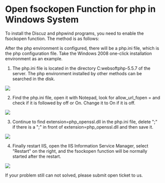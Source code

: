 # Open fsockopen Function for php in Windows System
To install the Discuz and phpwind programs, you need to enable the fsockopen function. The method is as follows:

After the php environment is configured, there will be a php.ini file, which is the php configuration file. Take the Windows 2008 one-click installation environment as an example.

1. The php.ini file is located in the directory C:websoftphp-5.5.7 of the server. The php environment installed by other methods can be searched in the disk.

![](https://github.com/jdcloudcom/cn/blob/edit/image/Elastic-Compute/Virtual-Machine/Windows/Windows%E7%B3%BB%E7%BB%9Fphp%E5%BC%80%E5%90%AFfsockopen%E5%87%BD%E6%95%B001.png)

2. Find the php.ini file, open it with Notepad, look for allow_url_fopen = and check if it is followed by off or On. Change it to On if it is off.

![](https://github.com/jdcloudcom/cn/blob/edit/image/Elastic-Compute/Virtual-Machine/Windows/Windows%E7%B3%BB%E7%BB%9Fphp%E5%BC%80%E5%90%AFfsockopen%E5%87%BD%E6%95%B002.png)

3. Continue to find extension=php_openssl.dll in the php.ini file, delete ";" if there is a ";" in front of extension=php_openssl.dll and then save it.

![](https://github.com/jdcloudcom/cn/blob/edit/image/Elastic-Compute/Virtual-Machine/Windows/Windows%E7%B3%BB%E7%BB%9Fphp%E5%BC%80%E5%90%AFfsockopen%E5%87%BD%E6%95%B003.png)

4. Finally restart IIS, open the IIS Information Service Manager, select "Restart" on the right, and the fsockopen function will be normally started after the restart.

![](https://github.com/jdcloudcom/cn/blob/edit/image/Elastic-Compute/Virtual-Machine/Windows/Windows%E7%B3%BB%E7%BB%9Fphp%E5%BC%80%E5%90%AFfsockopen%E5%87%BD%E6%95%B004.png)

If your problem still can not solved, please submit open ticket to us.
